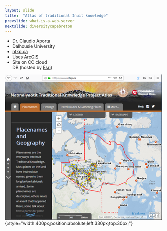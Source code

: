 ```yaml
---
layout: slide
title:  "Atlas of traditional Inuit knowledge"
prevslide: what-is-a-web-server
nextslide: diversitycapebreton
---
```

* Dr. Claudio Aporta
* Dalhousie University
* [ntkp.ca](http://www.ntkp.ca)
* Uses [ArcGIS](http://www.esri.com/en-us/arcgis)
* Site on CC cloud<br/>DB (hosted by [Esri](www.esri.com))

![Aport website](../assets/aporta-site.png){:style="width:400px;position:absolute;left:330px;top:30px;"}

<!--
multi-media web-based atlas to showcase traditional knowledge of the Inuit Kitikemot
-->